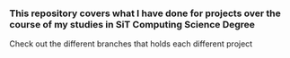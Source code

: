 ### This repository covers what I have done for projects over the course of my studies in SiT Computing Science Degree

Check out the different branches that holds each different project